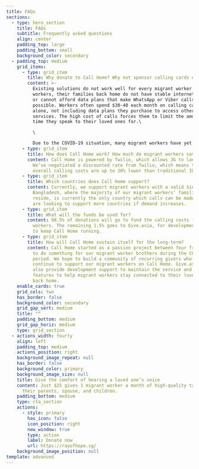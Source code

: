 ```yaml
---
title: FAQs
sections:
  - type: hero_section
    title: FAQs
    subtitle: Frequently asked questions
    align: center
    padding_top: large
    padding_bottom: small
    background_color: secondary
  - padding_top: medium
    grid_items:
      - type: grid_item
        title: Why donate to Call Home? Why not sponsor calling cards directly?
        content: >-
          Existing solutions do not work well for every migrant worker. For many
          workers, their families back home do not have stable internet access
          or cannot afford data plans that make WhatsApp or Viber calls
          possible. Workers often spend $30-40 each month on calling cards
          alone, not including data plans they purchase to access other
          services. The high cost of calls forces them to limit the amount of
          time they speak to their loved ones for.\

          \

          Due to the COVID-19 situation, many migrant workers have yet to return to work, and are not receiving any income. Purchasing calling cards becomes a luxury they cannot afford. For the lucky few that have returned to work, going out to purchase calling cards from stores are out of the question, due to tight movement restrictions. As a result, in times where migrant workers need to lean on their closest family the most, they aren't able to do so. Call Home aims to fill that gap.
      - type: grid_item
        title: How does Call Home work? How much do migrant workers save?
        content: Call Home is powered by Twilio, which allows 3G to landline calls.
          We’ve negotiated a discounted rate from Twilio, which means that the
          overall calling costs are up to 30% lower than traditional IDD calls.
      - type: grid_item
        title: Which countries does Call Home support?
        content: Currently, we support migrant workers with a valid Singapore number.
          Bangladesh, where the majority of our migrant workers’ families
          reside, is currently the only country which calls can be made to. We
          are looking to support more countries if demand increases.
      - type: grid_item
        title: What will the funds be used for?
        content: 98.5% of donations will go to fund the calling costs for migrant
          workers. The remaining 1.5% goes to Give.asia, for development costs
          to keep Call Home running.
      - type: grid_item
        title: How will Call Home sustain itself for the long-term?
        content: Call Home started as a passion project between four friends who wanted
          to do something for our migrant worker brothers during the COVID-19
          period. We hope to build a community of recurring givers who will
          continue to support our migrant workers on Call Home. Give.asia will
          also provide development support to maintain the service and build new
          features to help migrant workers stay connected to their loved ones
          back home.
    enable_cards: true
    grid_cols: two
    has_border: false
    background_color: secondary
    grid_gap_vert: medium
    title: ""
    padding_bottom: medium
    grid_gap_horiz: medium
    type: grid_section
  - actions_width: fourty
    align: left
    padding_top: medium
    actions_position: right
    background_image_repeat: null
    has_border: false
    background_color: primary
    background_image_size: null
    title: Give the comfort of hearing a loved one’s voice
    content: Just $25 gives 1 migrant worker a month of high-quality talk-time with
      their parents, spouse, and children.
    padding_bottom: medium
    type: cta_section
    actions:
      - style: primary
        has_icon: false
        icon_position: right
        new_window: true
        type: action
        label: Donate now
        url: https://rayofhope.sg/
    background_image_position: null
template: advanced
---
```

